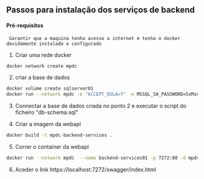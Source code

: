 ## Passos para instalação dos serviços de backend

#### Pré-requisitos
     Garantir que a maquina tenha acesso a internet e tenha o docker devidamente instalado e configurado

1. Criar uma rede docker
  ```sh
  docker network create mpdc
  ```

2. criar a base de dados
  ```sh
  docker volume create sqlserver01
  docker run --network mpdc -e "ACCEPT_EULA=Y" -e MSSQL_SA_PASSWORD=SsMs#P@ssw0rd2023!  --name sqlserver01 -v sqlserver01:/var/opt/mssql -p 1533:1433  -d mcr.microsoft.com/mssql/server:2022-latest
  ```

3. Connectar a base de dados criada no ponto 2 e executar o script do ficheiro "db-schema.sql"


4. Criar a imagem da webapi
  ```sh
  docker build -t mpdc-backend-services .
  ```

5. Correr o container da webapi
  ```sh
  docker run --network mpdc  --name backend-services01 -p 7272:80 -d mpdc-backend-services:latest
  ```

6. Aceder o link https://localhost:7272/swagger/index.html
